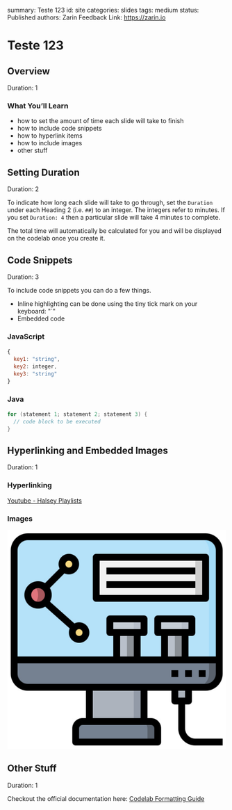 summary: Teste 123
id: site
categories: slides
tags: medium
status: Published 
authors: Zarin
Feedback Link: https://zarin.io

# Teste 123
<!-- ------------------------ -->
## Overview
Duration: 1

### What You’ll Learn 
- how to set the amount of time each slide will take to finish 
- how to include code snippets 
- how to hyperlink items 
- how to include images 
- other stuff

<!-- ------------------------ -->
## Setting Duration
Duration: 2

To indicate how long each slide will take to go through, set the `Duration` under each Heading 2 (i.e. `##`) to an integer. 
The integers refer to minutes. If you set `Duration: 4` then a particular slide will take 4 minutes to complete. 

The total time will automatically be calculated for you and will be displayed on the codelab once you create it. 

<!-- ------------------------ -->
## Code Snippets
Duration: 3

To include code snippets you can do a few things. 
- Inline highlighting can be done using the tiny tick mark on your keyboard: "`"
- Embedded code

### JavaScript

```javascript
{ 
  key1: "string", 
  key2: integer,
  key3: "string"
}
```

### Java

```java
for (statement 1; statement 2; statement 3) {
  // code block to be executed
}
```

<!-- ------------------------ -->
## Hyperlinking and Embedded Images
Duration: 1
### Hyperlinking
[Youtube - Halsey Playlists](https://www.youtube.com/user/iamhalsey/playlists)

### Images
![alt-text-here](assets/puppy.jpg)

<!-- ------------------------ -->
## Other Stuff
Duration: 1

Checkout the official documentation here: [Codelab Formatting Guide](https://github.com/googlecodelabs/tools/blob/master/FORMAT-GUIDE.md)